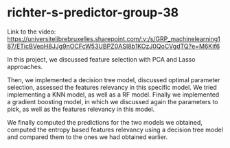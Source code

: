 # richter-s-predictor-group-38

Link to the video: https://universitelibrebruxelles.sharepoint.com/:v:/s/GRP_machinelearning187/ETicBVepH8JJg9nOCFcW53UBPZ0ASI8b1KOzJ0QoCVgdTQ?e=M6Kif6

In this project, we discussed feature selection with PCA and Lasso approaches. 

Then, we implemented a decision tree model, discussed optimal parameter selection, assessed the features relevancy in this specific model. 
We tried implementing a KNN model, as well as a RF model. Finally we implemented a gradient boosting model, in which we discussed again 
the parameters to pick, as well as the features relevancy in this model. 

We finally computed the predictions for the two models we obtained, computed the entropy based features relevancy using a decision tree model 
and compared them to the ones we had obtained earlier. 
